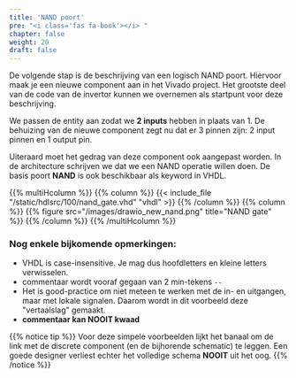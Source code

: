 ```yaml
---
title: 'NAND poort'
pre: "<i class='fas fa-book'></i> "
chapter: false
weight: 20
draft: false
---
```


De volgende stap is de beschrijving van een logisch NAND poort. Hiervoor maak je een nieuwe component aan in het Vivado project. Het grootste deel van de code van de invertor kunnen we overnemen als startpunt voor deze beschrijving.

We passen de entity aan zodat we **2 inputs** hebben in plaats van 1. De behuizing van de nieuwe component zegt nu dat er 3 pinnen zijn: 2 input pinnen en 1 output pin. 

Uiteraard moet het gedrag van deze component ook aangepast worden. In de architecture schrijven we dat we een NAND operatie willen doen. De basis poort **NAND** is ook beschikbaar als keyword in VHDL.

{{% multiHcolumn %}}
{{% column %}}
{{< include_file "/static/hdlsrc/100/nand_gate.vhd" "vhdl" >}}
{{% /column %}}
{{% column %}}
{{% figure src="/images/drawio_new_nand.png" title="NAND gate"  %}}
{{% /column %}}
{{% /multiHcolumn %}}

### Nog enkele bijkomende opmerkingen:

* VHDL is case-insensitive. Je mag dus hoofdletters en kleine letters verwisselen.
* commentaar wordt vooraf gegaan van 2 min-tekens ```--```
* Het is good-practice om niet meteen te werken met de in- en uitgangen, maar met lokale signalen. Daarom wordt in dit voorbeeld deze "vertaalslag" gemaakt.
* **commentaar kan NOOIT kwaad**

{{% notice tip %}}
Voor deze simpele voorbeelden lijkt het banaal om de link met de discrete component (en de bijhorende schematic) te leggen. Een goede designer verliest echter het volledige schema **NOOIT** uit het oog.
{{% /notice  %}}
